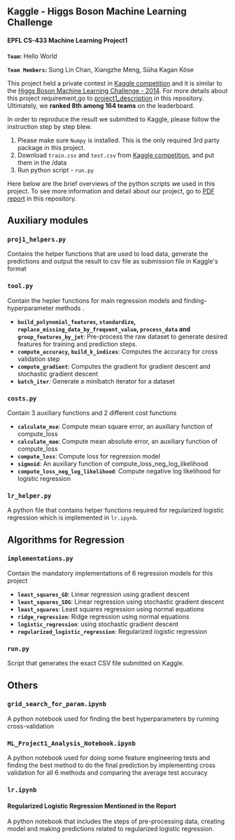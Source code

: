 ## Kaggle - Higgs Boson Machine Learning Challenge

#### EPFL CS-433 Machine Learning Project1

**`Team`:** Hello World

**`Team Members`:** Sung Lin Chan, Xiangzhe Meng, Süha Kagan Köse

This project held a private contest in [Kaggle competition](https://www.kaggle.com/c/epfml-higgs) and it is similar to the [Higgs Boson Machine Learning Challenge - 2014](https://www.kaggle.com/c/Higgs-boson). For more details about this project requirement,go to [project1_description](#) in this repository. Ultimately, we **ranked 8th among 164 teams** on the leaderboard.

In order to reproduce the result we submitted to Kaggle, please follow the instruction step by step blew.

1. Please make sure `Numpy` is installed. This is the only required 3rd party package in this project.
2. Download `train.csv` and `test.csv` from [Kaggle competition](https://www.kaggle.com/c/epfml-higgs), and put them in the /data
3. Run python script - `run.py`



Here below are the brief overviews of the python scripts we used in this project. To see more information and detail about our project, go to [PDF report](#) in this repository.


## Auxiliary modules
### `proj1_helpers.py`
Contains the helper functions that are used to load data, generate the predictions and output the result to csv file as submission file in Kaggle's format

### `tool.py`
Contain the hepler functions for main regression models and finding-hyperparameter methods  .
- **`build_polynomial_features`, `standardize`, `replace_missing_data_by_frequent_value`, `process_data` and `group_features_by_jet`**: Pre-process the raw dataset to generate desired features for training and prediction steps. 
- **`compute_accuracy`, `build_k_indices`**: Computes the accuracy for cross validation step
- **`compute_gradient`**: Computes the gradient for gradient descent and stochastic gradient descent
- **`batch_iter`**: Generate a minibatch iterator for a dataset

### `costs.py`
Contain 3 auxiliary functions and 2 different cost functions
- **`calculate_mse`**: Compute mean square error, an auxiliary function of compute_loss
- **`calculate_mae`**: Compute mean absolute error, an auxiliary function of compute_loss
- **`compute_loss`**: Compute loss for regression model
- **`sigmoid`**:  An auxiliary function of compute_loss_neg_log_likelihood
- **`compute_loss_neg_log_likelihood`**:  Compute negative log likelihood for logistic regression

### `lr_helper.py`
A python file that contains helper functions required for regularized logistic regression which is implemented in `lr.ipynb`.

## Algorithms for Regression 
### `implementations.py`
Contain the mandatory implementations of  6 regression models for this project
- **`least_squares_GD`**: Linear regression using gradient descent
- **`least_squares_SDG`**: Linear regression using stochastic gradient descent
- **`least_squares`**: Least squares regression using normal equations
- **`ridge_regression`**: Ridge regression using normal equations
- **`logistic_regression`**: using stochastic gradient descent
- **`regularized_logistic_regression`**: Regularized logistic regression

### `run.py`
Script that generates the exact CSV file submitted on Kaggle.

## Others 
### `grid_search_for_param.ipynb`
A python notebook used for finding the best hyperparameters by running cross-validation
### `ML_Project1_Analysis_Notebook.ipynb`
A python notebook used for doing some feature engineering tests and finding the best method to do the final prediction by implementing cross validation for all 6 methods and comparing the average test accuracy
### `lr.ipynb`
#### Regularized Logistic Regression Mentioned in the Report
A python notebook that includes the steps of pre-processing data, creating model and making predictions related to regularized logistic regression.




